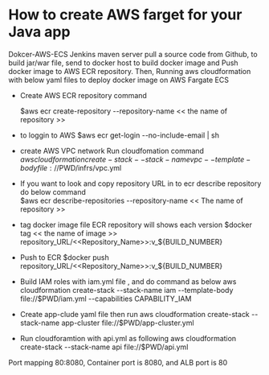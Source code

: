 # How to create AWS farget for your Java app
Dokcer-AWS-ECS
Jenkins maven server pull a source code from Github, to build jar/war file,  send to docker host to build docker image and 
Push docker image to AWS ECR repository.
Then, Running aws cloudformation with below yaml files to deploy docker image on AWS Fargate ECS 

* Create AWS ECR repository command
     
  $aws  ecr create-repository  --repository-name  << the name of repository >>
* to loggin to AWS 
  $aws  ecr  get-login  --no-include-email  |  sh 
* create AWS VPC network Run cloudfomation command     
   $aws cloudformation create-stack --stack-name vpc --template-body file://$PWD/infrs/vpc.yml
* If you want to look and copy repository URL in to ecr describe repository do below command   
  $aws  ecr  describe-repositories  --repository-name  << The name of repository >>
* tag docker image file ECR repository will shows each version 
  $docker  tag << the name of image >>   repository_URL/<<Repository_Name>>:v_${BUILD_NUMBER}
  
* Push to ECR 
  $docker push repository_URL/<<Repository_Name>>:v_${BUILD_NUMBER}
  
* Build IAM roles with iam.yml file , and do command as below
  aws cloudformation create-stack --stack-name iam --template-body file://$PWD/iam.yml --capabilities  CAPABILITY_IAM
  
* Create app-clude yaml file then run 
  aws cloudformation create-stack --stack-name  app-cluster  file://$PWD/app-cluster.yml

* Run cloudforamtion with api.yml as following
  aws cloudformation create-stack --stack-name api file://$PWD/api.yml
  
Port mapping 80:8080, Container port is 8080, and ALB port is 80
